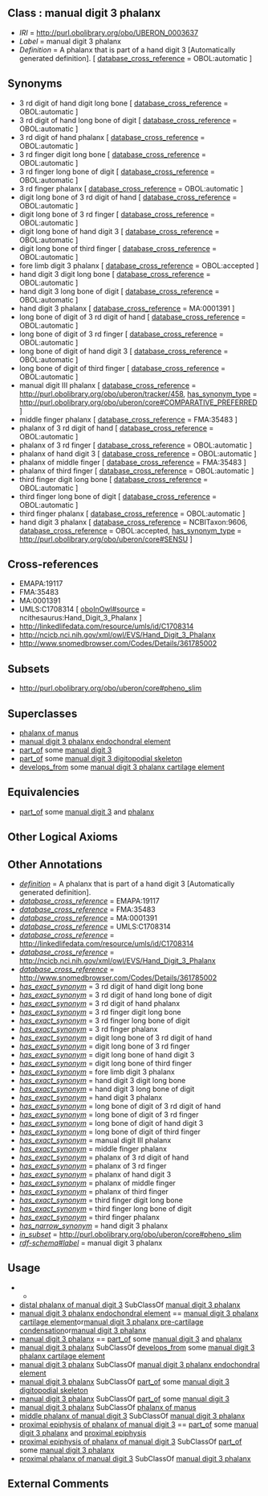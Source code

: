 
## Class : manual digit 3 phalanx

 * *IRI* = http://purl.obolibrary.org/obo/UBERON_0003637
 * *Label* = manual digit 3 phalanx
 * *Definition* = A phalanx that is part of a hand digit 3 [Automatically generated definition]. [ [database_cross_reference](../../ef/oboInOwl#hasDbXref.md) = OBOL:automatic ]

## Synonyms

 * 3 rd digit of hand digit long bone [ [database_cross_reference](../../ef/oboInOwl#hasDbXref.md) = OBOL:automatic ]
 * 3 rd digit of hand long bone of digit [ [database_cross_reference](../../ef/oboInOwl#hasDbXref.md) = OBOL:automatic ]
 * 3 rd digit of hand phalanx [ [database_cross_reference](../../ef/oboInOwl#hasDbXref.md) = OBOL:automatic ]
 * 3 rd finger digit long bone [ [database_cross_reference](../../ef/oboInOwl#hasDbXref.md) = OBOL:automatic ]
 * 3 rd finger long bone of digit [ [database_cross_reference](../../ef/oboInOwl#hasDbXref.md) = OBOL:automatic ]
 * 3 rd finger phalanx [ [database_cross_reference](../../ef/oboInOwl#hasDbXref.md) = OBOL:automatic ]
 * digit long bone of 3 rd digit of hand [ [database_cross_reference](../../ef/oboInOwl#hasDbXref.md) = OBOL:automatic ]
 * digit long bone of 3 rd finger [ [database_cross_reference](../../ef/oboInOwl#hasDbXref.md) = OBOL:automatic ]
 * digit long bone of hand digit 3 [ [database_cross_reference](../../ef/oboInOwl#hasDbXref.md) = OBOL:automatic ]
 * digit long bone of third finger [ [database_cross_reference](../../ef/oboInOwl#hasDbXref.md) = OBOL:automatic ]
 * fore limb digit 3 phalanx [ [database_cross_reference](../../ef/oboInOwl#hasDbXref.md) = OBOL:accepted ]
 * hand digit 3 digit long bone [ [database_cross_reference](../../ef/oboInOwl#hasDbXref.md) = OBOL:automatic ]
 * hand digit 3 long bone of digit [ [database_cross_reference](../../ef/oboInOwl#hasDbXref.md) = OBOL:automatic ]
 * hand digit 3 phalanx [ [database_cross_reference](../../ef/oboInOwl#hasDbXref.md) = MA:0001391 ]
 * long bone of digit of 3 rd digit of hand [ [database_cross_reference](../../ef/oboInOwl#hasDbXref.md) = OBOL:automatic ]
 * long bone of digit of 3 rd finger [ [database_cross_reference](../../ef/oboInOwl#hasDbXref.md) = OBOL:automatic ]
 * long bone of digit of hand digit 3 [ [database_cross_reference](../../ef/oboInOwl#hasDbXref.md) = OBOL:automatic ]
 * long bone of digit of third finger [ [database_cross_reference](../../ef/oboInOwl#hasDbXref.md) = OBOL:automatic ]
 * manual digit III phalanx [ [database_cross_reference](../../ef/oboInOwl#hasDbXref.md) = http://purl.obolibrary.org/obo/uberon/tracker/458, [has_synonym_type](../../pe/oboInOwl#hasSynonymType.md) = http://purl.obolibrary.org/obo/uberon/core#COMPARATIVE_PREFERRED ]
 * middle finger phalanx [ [database_cross_reference](../../ef/oboInOwl#hasDbXref.md) = FMA:35483 ]
 * phalanx of 3 rd digit of hand [ [database_cross_reference](../../ef/oboInOwl#hasDbXref.md) = OBOL:automatic ]
 * phalanx of 3 rd finger [ [database_cross_reference](../../ef/oboInOwl#hasDbXref.md) = OBOL:automatic ]
 * phalanx of hand digit 3 [ [database_cross_reference](../../ef/oboInOwl#hasDbXref.md) = OBOL:automatic ]
 * phalanx of middle finger [ [database_cross_reference](../../ef/oboInOwl#hasDbXref.md) = FMA:35483 ]
 * phalanx of third finger [ [database_cross_reference](../../ef/oboInOwl#hasDbXref.md) = OBOL:automatic ]
 * third finger digit long bone [ [database_cross_reference](../../ef/oboInOwl#hasDbXref.md) = OBOL:automatic ]
 * third finger long bone of digit [ [database_cross_reference](../../ef/oboInOwl#hasDbXref.md) = OBOL:automatic ]
 * third finger phalanx [ [database_cross_reference](../../ef/oboInOwl#hasDbXref.md) = OBOL:automatic ]
 * hand digit 3 phalanx [ [database_cross_reference](../../ef/oboInOwl#hasDbXref.md) = NCBITaxon:9606, [database_cross_reference](../../ef/oboInOwl#hasDbXref.md) = OBOL:accepted, [has_synonym_type](../../pe/oboInOwl#hasSynonymType.md) = http://purl.obolibrary.org/obo/uberon/core#SENSU ]

## Cross-references

 * EMAPA:19117
 * FMA:35483
 * MA:0001391
 * UMLS:C1708314 [ [oboInOwl#source](../../ce/oboInOwl#source.md) = ncithesaurus:Hand_Digit_3_Phalanx ]
 * http://linkedlifedata.com/resource/umls/id/C1708314
 * http://ncicb.nci.nih.gov/xml/owl/EVS/Hand_Digit_3_Phalanx
 * http://www.snomedbrowser.com/Codes/Details/361785002

## Subsets

 * http://purl.obolibrary.org/obo/uberon/core#pheno_slim

## Superclasses

 * [phalanx of manus](../../UBERON/36/UBERON_0001436.md)
 * [manual digit 3 phalanx endochondral element](../../UBERON/27/UBERON_0015027.md)
 * [part_of](../../BFO/50/BFO_0000050.md) some [manual digit 3](../../UBERON/23/UBERON_0003623.md)
 * [part_of](../../BFO/50/BFO_0000050.md) some [manual digit 3 digitopodial skeleton](../../UBERON/23/UBERON_5103623.md)
 * [develops_from](../../RO/02/RO_0002202.md) some [manual digit 3 phalanx cartilage element](../../UBERON/77/UBERON_0010677.md)

## Equivalencies

 * [part_of](../../BFO/50/BFO_0000050.md) some [manual digit 3](../../UBERON/23/UBERON_0003623.md) and [phalanx](../../UBERON/21/UBERON_0003221.md)

## Other Logical Axioms


## Other Annotations

 * *[definition](../../IAO/15/IAO_0000115.md)* = A phalanx that is part of a hand digit 3 [Automatically generated definition].
 * *[database_cross_reference](../../ef/oboInOwl#hasDbXref.md)* = EMAPA:19117
 * *[database_cross_reference](../../ef/oboInOwl#hasDbXref.md)* = FMA:35483
 * *[database_cross_reference](../../ef/oboInOwl#hasDbXref.md)* = MA:0001391
 * *[database_cross_reference](../../ef/oboInOwl#hasDbXref.md)* = UMLS:C1708314
 * *[database_cross_reference](../../ef/oboInOwl#hasDbXref.md)* = http://linkedlifedata.com/resource/umls/id/C1708314
 * *[database_cross_reference](../../ef/oboInOwl#hasDbXref.md)* = http://ncicb.nci.nih.gov/xml/owl/EVS/Hand_Digit_3_Phalanx
 * *[database_cross_reference](../../ef/oboInOwl#hasDbXref.md)* = http://www.snomedbrowser.com/Codes/Details/361785002
 * *[has_exact_synonym](../../ym/oboInOwl#hasExactSynonym.md)* = 3 rd digit of hand digit long bone
 * *[has_exact_synonym](../../ym/oboInOwl#hasExactSynonym.md)* = 3 rd digit of hand long bone of digit
 * *[has_exact_synonym](../../ym/oboInOwl#hasExactSynonym.md)* = 3 rd digit of hand phalanx
 * *[has_exact_synonym](../../ym/oboInOwl#hasExactSynonym.md)* = 3 rd finger digit long bone
 * *[has_exact_synonym](../../ym/oboInOwl#hasExactSynonym.md)* = 3 rd finger long bone of digit
 * *[has_exact_synonym](../../ym/oboInOwl#hasExactSynonym.md)* = 3 rd finger phalanx
 * *[has_exact_synonym](../../ym/oboInOwl#hasExactSynonym.md)* = digit long bone of 3 rd digit of hand
 * *[has_exact_synonym](../../ym/oboInOwl#hasExactSynonym.md)* = digit long bone of 3 rd finger
 * *[has_exact_synonym](../../ym/oboInOwl#hasExactSynonym.md)* = digit long bone of hand digit 3
 * *[has_exact_synonym](../../ym/oboInOwl#hasExactSynonym.md)* = digit long bone of third finger
 * *[has_exact_synonym](../../ym/oboInOwl#hasExactSynonym.md)* = fore limb digit 3 phalanx
 * *[has_exact_synonym](../../ym/oboInOwl#hasExactSynonym.md)* = hand digit 3 digit long bone
 * *[has_exact_synonym](../../ym/oboInOwl#hasExactSynonym.md)* = hand digit 3 long bone of digit
 * *[has_exact_synonym](../../ym/oboInOwl#hasExactSynonym.md)* = hand digit 3 phalanx
 * *[has_exact_synonym](../../ym/oboInOwl#hasExactSynonym.md)* = long bone of digit of 3 rd digit of hand
 * *[has_exact_synonym](../../ym/oboInOwl#hasExactSynonym.md)* = long bone of digit of 3 rd finger
 * *[has_exact_synonym](../../ym/oboInOwl#hasExactSynonym.md)* = long bone of digit of hand digit 3
 * *[has_exact_synonym](../../ym/oboInOwl#hasExactSynonym.md)* = long bone of digit of third finger
 * *[has_exact_synonym](../../ym/oboInOwl#hasExactSynonym.md)* = manual digit III phalanx
 * *[has_exact_synonym](../../ym/oboInOwl#hasExactSynonym.md)* = middle finger phalanx
 * *[has_exact_synonym](../../ym/oboInOwl#hasExactSynonym.md)* = phalanx of 3 rd digit of hand
 * *[has_exact_synonym](../../ym/oboInOwl#hasExactSynonym.md)* = phalanx of 3 rd finger
 * *[has_exact_synonym](../../ym/oboInOwl#hasExactSynonym.md)* = phalanx of hand digit 3
 * *[has_exact_synonym](../../ym/oboInOwl#hasExactSynonym.md)* = phalanx of middle finger
 * *[has_exact_synonym](../../ym/oboInOwl#hasExactSynonym.md)* = phalanx of third finger
 * *[has_exact_synonym](../../ym/oboInOwl#hasExactSynonym.md)* = third finger digit long bone
 * *[has_exact_synonym](../../ym/oboInOwl#hasExactSynonym.md)* = third finger long bone of digit
 * *[has_exact_synonym](../../ym/oboInOwl#hasExactSynonym.md)* = third finger phalanx
 * *[has_narrow_synonym](../../ym/oboInOwl#hasNarrowSynonym.md)* = hand digit 3 phalanx
 * *[in_subset](../../et/oboInOwl#inSubset.md)* = http://purl.obolibrary.org/obo/uberon/core#pheno_slim
 * *[rdf-schema#label](../../el/rdf-schema#label.md)* = manual digit 3 phalanx

## Usage

 * -
 * [distal phalanx of manual digit 3](../../UBERON/12/UBERON_0004312.md) SubClassOf [manual digit 3 phalanx](../../UBERON/37/UBERON_0003637.md)
 * [manual digit 3 phalanx endochondral element](../../UBERON/27/UBERON_0015027.md) == [manual digit 3 phalanx cartilage element](../../UBERON/77/UBERON_0010677.md)or[manual digit 3 phalanx pre-cartilage condensation](../../UBERON/77/UBERON_0010577.md)or[manual digit 3 phalanx](../../UBERON/37/UBERON_0003637.md)
 * [manual digit 3 phalanx](../../UBERON/37/UBERON_0003637.md) == [part_of](../../BFO/50/BFO_0000050.md) some [manual digit 3](../../UBERON/23/UBERON_0003623.md) and [phalanx](../../UBERON/21/UBERON_0003221.md)
 * [manual digit 3 phalanx](../../UBERON/37/UBERON_0003637.md) SubClassOf [develops_from](../../RO/02/RO_0002202.md) some [manual digit 3 phalanx cartilage element](../../UBERON/77/UBERON_0010677.md)
 * [manual digit 3 phalanx](../../UBERON/37/UBERON_0003637.md) SubClassOf [manual digit 3 phalanx endochondral element](../../UBERON/27/UBERON_0015027.md)
 * [manual digit 3 phalanx](../../UBERON/37/UBERON_0003637.md) SubClassOf [part_of](../../BFO/50/BFO_0000050.md) some [manual digit 3 digitopodial skeleton](../../UBERON/23/UBERON_5103623.md)
 * [manual digit 3 phalanx](../../UBERON/37/UBERON_0003637.md) SubClassOf [part_of](../../BFO/50/BFO_0000050.md) some [manual digit 3](../../UBERON/23/UBERON_0003623.md)
 * [manual digit 3 phalanx](../../UBERON/37/UBERON_0003637.md) SubClassOf [phalanx of manus](../../UBERON/36/UBERON_0001436.md)
 * [middle phalanx of manual digit 3](../../UBERON/21/UBERON_0004321.md) SubClassOf [manual digit 3 phalanx](../../UBERON/37/UBERON_0003637.md)
 * [proximal epiphysis of phalanx of manual digit 3](../../UBERON/19/UBERON_0004419.md) == [part_of](../../BFO/50/BFO_0000050.md) some [manual digit 3 phalanx](../../UBERON/37/UBERON_0003637.md) and [proximal epiphysis](../../UBERON/80/UBERON_0004380.md)
 * [proximal epiphysis of phalanx of manual digit 3](../../UBERON/19/UBERON_0004419.md) SubClassOf [part_of](../../BFO/50/BFO_0000050.md) some [manual digit 3 phalanx](../../UBERON/37/UBERON_0003637.md)
 * [proximal phalanx of manual digit 3](../../UBERON/29/UBERON_0004329.md) SubClassOf [manual digit 3 phalanx](../../UBERON/37/UBERON_0003637.md)

## External Comments

